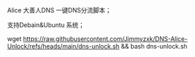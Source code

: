 Alice 大善人DNS 一键DNS分流脚本；

支持Debain&Ubuntu 系统；

wget https://raw.githubusercontent.com/Jimmyzxk/DNS-Alice-Unlock/refs/heads/main/dns-unlock.sh && bash dns-unlock.sh
